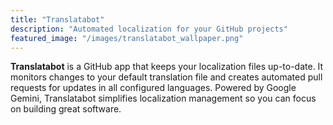 ```yaml
---
title: "Translatabot"
description: "Automated localization for your GitHub projects"
featured_image: "/images/translatabot_wallpaper.png"
---
```


**Translatabot** is a GitHub app that keeps your localization files up-to-date. It monitors changes to your default translation file and creates automated pull requests for updates in all configured languages. Powered by Google Gemini, Translatabot simplifies localization management so you can focus on building great software.
